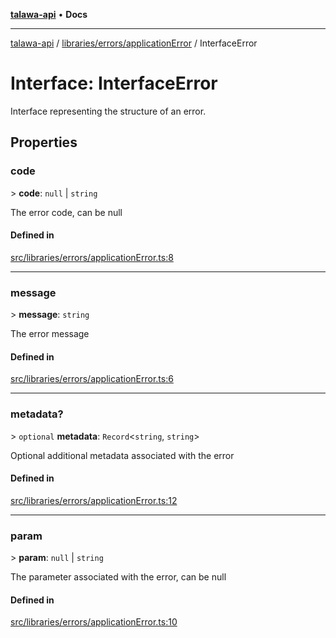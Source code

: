 [**talawa-api**](../../../../README.md) • **Docs**

***

[talawa-api](../../../../modules.md) / [libraries/errors/applicationError](../README.md) / InterfaceError

# Interface: InterfaceError

Interface representing the structure of an error.

## Properties

### code

\> **code**: `null` \| `string`

The error code, can be null

#### Defined in

[src/libraries/errors/applicationError.ts:8](https://github.com/PalisadoesFoundation/talawa-api/blob/f1c816bca43cc03a8c1bd303394e2550a50db017/src/libraries/errors/applicationError.ts#L8)

***

### message

\> **message**: `string`

The error message

#### Defined in

[src/libraries/errors/applicationError.ts:6](https://github.com/PalisadoesFoundation/talawa-api/blob/f1c816bca43cc03a8c1bd303394e2550a50db017/src/libraries/errors/applicationError.ts#L6)

***

### metadata?

\> `optional` **metadata**: `Record`\<`string`, `string`\>

Optional additional metadata associated with the error

#### Defined in

[src/libraries/errors/applicationError.ts:12](https://github.com/PalisadoesFoundation/talawa-api/blob/f1c816bca43cc03a8c1bd303394e2550a50db017/src/libraries/errors/applicationError.ts#L12)

***

### param

\> **param**: `null` \| `string`

The parameter associated with the error, can be null

#### Defined in

[src/libraries/errors/applicationError.ts:10](https://github.com/PalisadoesFoundation/talawa-api/blob/f1c816bca43cc03a8c1bd303394e2550a50db017/src/libraries/errors/applicationError.ts#L10)
